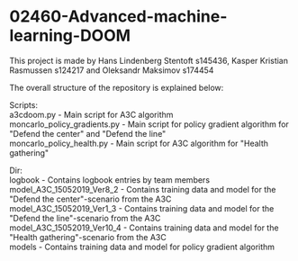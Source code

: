 # 02460-Advanced-machine-learning-DOOM

This project is made by Hans Lindenberg Stentoft s145436, Kasper Kristian Rasmussen s124217 and Oleksandr Maksimov s174454

The overall structure of the repository is explained below: <br />

Scripts: <br />
a3cdoom.py - Main script for A3C algorithm <br />
moncarlo_policy_gradients.py - Main script for policy gradient algorithm for "Defend the center" and "Defend the line" <br />
moncarlo_policy_health.py - Main script for A3C algorithm for "Health gathering"<br />

Dir: <br />
logbook - Contains logbook entries by team members <br />
model_A3C_15052019_Ver8_2 - Contains training data and model for the "Defend the center"-scenario from the A3C <br />
model_A3C_15052019_Ver1_3 - Contains training data and model for the "Defend the line"-scenario from the A3C <br />
model_A3C_15052019_Ver10_4 - Contains training data and model for the "Health gathering"-scenario from the A3C <br />
models - Contains training data and model for policy gradient algorithm <br />
